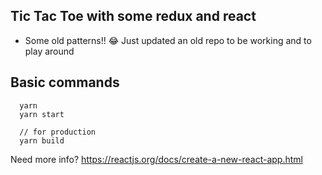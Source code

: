 ## Tic Tac Toe with some redux and react
- Some old patterns!! 😂  Just updated an old repo to be working and to play around

## Basic commands
```
  yarn
  yarn start
  
  // for production
  yarn build
```

Need more info?
https://reactjs.org/docs/create-a-new-react-app.html



